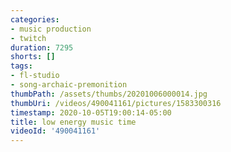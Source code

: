 ```yaml
---
categories:
- music production
- twitch
duration: 7295
shorts: []
tags:
- fl-studio
- song-archaic-premonition
thumbPath: /assets/thumbs/20201006000014.jpg
thumbUri: /videos/490041161/pictures/1583300316
timestamp: 2020-10-05T19:00:14-05:00
title: low energy music time
videoId: '490041161'
---
```

